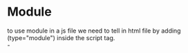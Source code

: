 # Module  
to use module in a js file we need to tell in html file by adding (type="module") inside the script tag.  
-<script type="module" src="constructor.js"></script>
       
